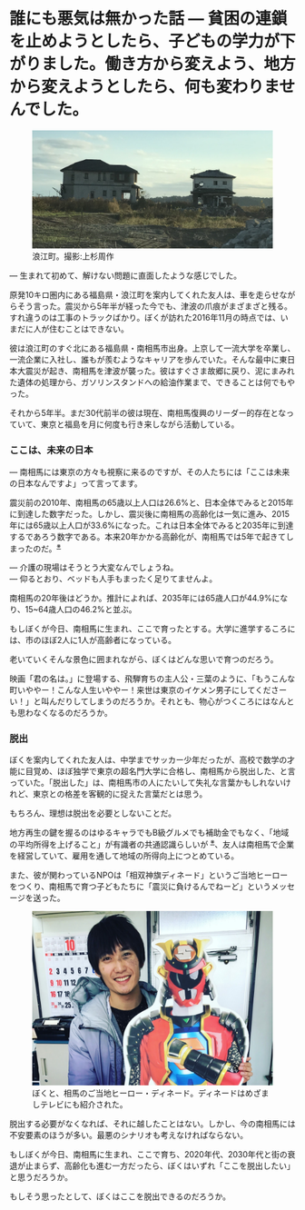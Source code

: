 # 誰にも悪気は無かった話 — 貧困の連鎖を止めようとしたら、子どもの学力が下がりました。働き方から変えよう、地方から変えようとしたら、何も変わりませんでした。

<p><figure>
  <img src="images/namie.jpg" />
  <figcaption>浪江町。撮影:上杉周作</figcaption>
</figure></p>

— 生まれて初めて、解けない問題に直面したような感じでした。

原発10キロ圏内にある福島県・浪江町を案内してくれた友人は、車を走らせながらそう言った。震災から5年半が経った今でも、津波の爪痕がまざまざと残る。すれ違うのは工事のトラックばかり。ぼくが訪れた2016年11月の時点では、いまだに人が住むことはできない。

彼は浪江町のすぐ北にある福島県・南相馬市出身。上京して一流大学を卒業し、一流企業に入社し、誰もが羨むようなキャリアを歩んでいた。そんな最中に東日本大震災が起き、南相馬を津波が襲った。彼はすぐさま故郷に戻り、泥にまみれた遺体の処理から、ガソリンスタンドへの給油作業まで、できることは何でもやった。

それから5年半。まだ30代前半の彼は現在、南相馬復興のリーダー的存在となっていて、東京と福島を月に何度も行き来しながら活動している。

### ここは、未来の日本

— 南相馬には東京の方々も視察に来るのですが、その人たちには「ここは未来の日本なんですよ」って言ってます。

震災前の2010年、南相馬の65歳以上人口は26.6%と、日本全体でみると2015年に到達した数字だった。しかし、震災後に南相馬の高齢化は一気に進み、2015年には65歳以上人口が33.6%になった。これは日本全体でみると2035年に到達するであろう数字である。本来20年かかる高齢化が、南相馬では5年で起きてしまったのだ。<sup><a href="#">※</a></sup>

— 介護の現場はそうとう大変なんでしょうね。<br>
— 仰るとおり、ベッドも人手もまったく足りてませんよ。

南相馬の20年後はどうか。推計によれば、2035年には65歳人口が44.9%になり、15~64歳人口の46.2%と並ぶ。

もしぼくが今日、南相馬に生まれ、ここで育ったとする。大学に進学するころには、市のほぼ2人に1人が高齢者になっている。

老いていくそんな景色に囲まれながら、ぼくはどんな思いで育つのだろう。

映画「君の名は。」に登場する、飛騨育ちの主人公・三葉のように、「もうこんな町いややー！こんな人生いややー！来世は東京のイケメン男子にしてくださーい！」と叫んだりしてしまうのだろうか。それとも、物心がつくころにはなんとも思わなくなるのだろうか。

### 脱出

ぼくを案内してくれた友人は、中学までサッカー少年だったが、高校で数学の才能に目覚め、ほぼ独学で東京の超名門大学に合格し、南相馬から脱出した、と言っていた。「脱出した」は、南相馬市の人にたいして失礼な言葉かもしれないけれど、東京との格差を客観的に捉えた言葉だとは思う。

もちろん、理想は脱出を必要としないことだ。

地方再生の鍵を握るのはゆるキャラでもB級グルメでも補助金でもなく、「地域の平均所得を上げること」が有識者の共通認識らしいが <sup><a href="#">※</a></sup>、友人は南相馬で企業を経営していて、雇用を通して地域の所得向上につとめている。

また、彼が関わっているNPOは「相双神旗ディネード」というご当地ヒーローをつくり、南相馬で育つ子どもたちに「震災に負けるんでねーど」というメッセージを送った。

<p><figure>
  <img src="images/denade.jpg" />
  <figcaption>ぼくと、相馬のご当地ヒーロー・ディネード。ディネードはめざましテレビにも紹介された。</figcaption>
</figure></p>

脱出する必要がなくなれば、それに越したことはない。しかし、今の南相馬には不安要素のほうが多い。最悪のシナリオも考えなければならない。

もしぼくが今日、南相馬に生まれ、ここで育ち、2020年代、2030年代と街の衰退が止まらず、高齢化も進む一方だったら、ぼくはいずれ「ここを脱出したい」と思うだろうか。

もしそう思ったとして、ぼくはここを脱出できるのだろうか。
